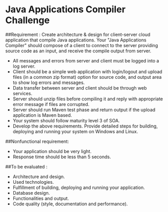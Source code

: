 # Java Applications Compiler Challenge

##Requirement :
Create architecture & design for client-server cloud application that compile Java applications. Your "Java Applications Compiler" should compose of a client to connect to the server providing source code as an input, and receive the compile output from server.

- All messages and errors from server and client must be logged into a log server.
- Client should be a simple web application with login/logout and upload files (in a common zip format) option for source code, and output area to show log errors and messages.
- Data transfer between server and client should be through web services.
- Server should unzip files before compiling it and reply with appropriate error message if files are corrupted.
- Server should run Maven test phase and return output if the upload application is Maven based.
- Your system should follow maturity level 3 of SOA.
- Develop the above requirements. Provide detailed steps for building, deploying and running your system on Windows and Linux.

##Nonfunctional requirement:
- Your application should be very light.
- Response time should be less than 5 seconds.

##To be evaluated :
- Architecture and design.
- Used technologies.
- Fulfillment of building, deploying and running your application.
- Database design.
- Functionalities and output.
- Code quality (style, documentation and performance).
